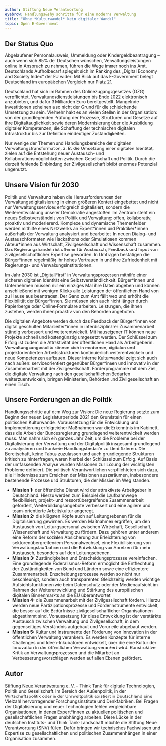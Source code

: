 ```yaml
---
author: Stiftung Neue Verantwortung
eyebrow: Handlungs&shy;schritte für eine moderne Verwaltung
title: "Ohne *Kulturwandel* kein digitaler Wandel"
topic: Open E-Government
---
```


## Der Status Quo

Abgelaufener Personalausweis, Ummeldung oder Kindergeldbeantragung – auch wenn sich 85% der Deutschen wünschen, Verwaltungsleistungen online in Anspruch zu nehmen, führen die Wege immer noch ins Amt. Deutschlands Aufholbedarf spiegelt sich im Ranking des „Digital Economy and Society Index“ der EU wider: Mit Blick auf das E-Government belegt Deutschland im europäischen Vergleich nur Platz 21. 

Deutschland hat sich im Rahmen des Onlinezugangsgesetzes (OZG) verpflichtet, Verwaltungsdienstleistungen bis Ende 2022 elektronisch anzubieten, und dafür 3 Milliarden Euro bereitgestellt. Mangelnde Investitionen scheinen also nicht der Grund für die schleichende Umsetzung zu sein. Vielmehr hakt es an vielen Stellen in der Organisation: von der grundlegenden Prüfung der Prozesse, Strukturen und Gesetze auf ihre Digitaltauglichkeit sowie deren Modernisierung über die Ausbildung digitaler Kompetenzen, die Schaffung der technischen digitalen Infrastruktur bis zur Definition eindeutiger Zuständigkeiten. 

Nur wenige der Themen und Handlungsbereiche der digitalen Verwaltungstransformation, z. B. die Umsetzung einer digitalen Identität, zielen auf die Entstehung neuer Austausch- und Kollaborationsmöglichkeiten zwischen Gesellschaft und Politik. Durch die derzeit fehlende Einbindung der Zivilgesellschaft bleibt enormes Potenzial ungenutzt.

## Unsere Vision für 2030

Politik und Verwaltung haben die Herausforderungen der Verwaltungsdigitalisierung in einen größeren Kontext eingebettet und nicht nur Verwaltungsservices erfolgreich digitalisiert, sondern die Weiterentwicklung unserer Demokratie angestoßen. Im Zentrum steht ein neues Selbstverständnis von Politik und Verwaltung: offen, kollaborativ, proaktiv und moderierend. Komplexe und dynamische Themenfelder werden mithilfe eines Netzwerks an Expert\*innen und Praktiker\*innen außerhalb der Verwaltung analysiert und bearbeitet. In neuen Dialog- und Austauschformaten wie Hackathons oder Simulationen kommen Akteur\*innen aus Wirtschaft, Zivilgesellschaft und Wissenschaft zusammen. Das Regierungshandeln ist offener für Austausch, Feedback und Input von zivilgesellschaftlicher Expertise geworden. In Umfragen bestätigen die Bürger\*innen regelmäßig ihr hohes Vertrauen in und ihre Zufriedenheit mit Regierungs- und Verwaltungsinstitutionen. 

Im Jahr 2030 ist „Digital First“ in Verwaltungsprozessen mithilfe einer sicheren digitalen Identität eine Selbstverständlichkeit. Bürger\*innen und Unternehmen müssen nur ein einziges Mal ihre Daten abgeben und können anschließend mit wenigen Klicks alle Leistungen der öffentlichen Hand von zu Hause aus beantragen. Der Gang zum Amt fällt weg und erhöht die Flexibilität der Bürger\*innen. Sie müssen sich auch nicht länger durch Papierberge oder Online-Formulare arbeiten. Leistungen, die ihnen zustehen, werden ihnen proaktiv von den Behörden angeboten. 

Die digitalen Angebote werden durch das Feedback der Bürger\*innen von digital geschulten Mitarbeiter\*innen in interdisziplinärer Zusammenarbeit ständig verbessert und weiterentwickelt. Mit hauseigener IT können neue Projekte schnell und kostengünstig umgesetzt werden. Der Schlüssel zum Erfolg ist zudem die Attraktivität der öffentlichen Hand als Arbeitgeberin. Verwaltungsangestellte können sich in modernen, digitalen und projektorientierten Arbeitsstrukturen kontinuierlich weiterentwickeln und neue Kompetenzen aufbauen. Dieser interne Kulturwandel zeigt sich auch nach außen: serviceorientiert gegenüber Bürger\*innen und innovativ in der Zusammenarbeit mit der Zivilgesellschaft. Förderprogramme mit dem Ziel, die digitale Verwaltung nach den gesellschaftlichen Bedarfen weiterzuentwickeln, bringen Ministerien, Behörden und Zivilgesellschaft an einen Tisch. 

## Unsere Forderungen an die Politik

Handlungsschritte auf dem Weg zur Vision: Die neue Regierung setzte zum Beginn der neuen Legislaturperiode 2021 den Grundstein für einen politischen Kulturwandel. Voraussetzung für die Entwicklung und Implementierung erfolgreicher Maßnahmen war die Erkenntnis im Kabinett, dass die Arbeit der Bundesregierung grundlegend weiterentwickelt werden muss. Man nahm sich ein ganzes Jahr Zeit, um die Probleme bei der Digitalisierung der Verwaltung und der Digitalpolitik insgesamt grundlegend zu analysieren und konkrete Handlungsbedarfe zu identifizieren. Die Bereitschaft, keine Tabus zuzulassen und auch grundlegende Strukturen kritisch zu hinterfragen, waren hierbei der Schlüssel zum Erfolg. Auf Basis der umfassenden Analyse wurden Missionen zur Lösung der wichtigsten Probleme definiert. Die politisch Verantwortlichen verpflichteten sich dazu, alle Hindernisse zum Erreichen der Missionen auszuräumen, insbesondere bestehende Prozesse und Strukturen, die der Mission im Weg standen.

- **Mission 1:** der öffentliche Dienst wird der attraktivste Arbeitgeber in Deutschland. Hierzu werden zum Beispiel die Laufbahnwege flexibilisiert, projekt- und ressortübergreifende Zusammenarbeit gefördert, Weiterbildungsangebote verbessert und eine agilere und team-orientierte Arbeitskultur angeregt.  
- **Mission 2:** die klügsten Köpfe auch auf Leitungsebenen für die Digitalisierung gewinnen. Es werden Maßnahmen ergriffen, um den Austausch von Leitungspersonal zwischen Wirtschaft, Gesellschaft, Wissenschaft und Verwaltung zu fördern. Dazu gehören unter anderem eine Reform der sozialen Absicherung zur Erleichterung von sektorenübergreifendem Personalwechsel, eine Flexibilisierung von Verwaltungslaufbahnen und die Entwicklung von Anreizen für mehr Austausch, besonders auf den Leitungsebenen.
- **Mission 3:** Zuständigkeiten und Entscheidungsprozesse vereinfachen. Eine grundlegende Föderalismus-Reform ermöglicht die Entflechtung der Zuständigkeiten von Bund und Ländern sowie eine effizientere Zusammenarbeit. Entscheidungsprozesse werden so nicht nur beschleunigt, sondern auch transparenter. Gleichzeitig werden wichtige Aufsichtsfunktionen wie beim Datenschutz oder der Medienaufsicht im Rahmen der Weiterentwicklung und Stärkung des europäischen digitalen Binnenmarkts an die EU überantwortet. 
- **Mission 4:** die Zusammenarbeit mit der Zivilgesellschaft fördern. Hierzu werden neue Partizipationsprozesse und Förderinstrumente entwickelt, die besser auf die Bedürfnisse zivilgesellschaftlicher Organisationen abgestimmt sind. Voraussetzung für diese Entwicklung ist der verstärkte Austausch zwischen Verwaltung und Zivilgesellschaft, in dem gegenseitiges Verständnis aufgebaut und Vorurteile abgebaut werden. 
- **Mission 5:** Kultur und Instrumente der Förderung von Innovation in der öffentlichen Verwaltung verankern. Es werden Konzepte für interne Challenges und Ideen-Inkubatoren entwickelt, über die eine Kultur der Innovation in der öffentlichen Verwaltung verankert wird. Konstruktive Kritik an Verwaltungsprozessen und die Mitarbeit an Verbesserungsvorschlägen werden auf allen Ebenen gefördert. 

## Autor

[Stiftung Neue Verantwortung e. V.](https://www.stiftung-nv.de/de) – Think Tank für digitale Technologien, Politik und Gesellschaft. Im Bereich der Außenpolitik, in der Wirtschaftspolitik oder in der Umweltpolitik existiert in Deutschland eine Vielzahl hervorragender Forschungsinstitute und Denkfabriken. Bei Fragen der Digitalisierung und neuer Technologien fehlen vergleichbare Organisationen, in denen Expert\*innen zu aktuellen politischen und gesellschaftlichen Fragen unabhängig arbeiten. Diese Lücke in der deutschen Instituts- und Think Tank-Landschaft möchte die Stiftung Neue Verantwortung (SNV) füllen. Dafür bringen wir technisches Fachwissen und Expertise zu gesellschaftlichen und politischen Zusammenhängen in einer Organisation zusammen. 
